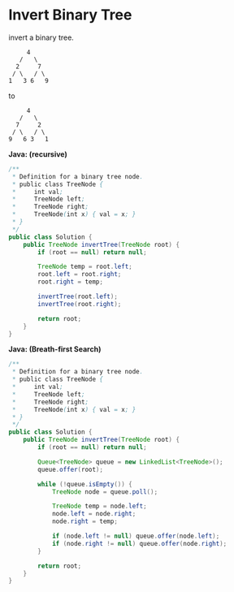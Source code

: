 # Invert Binary Tree

invert a binary tree.

         4
       /   \
      2     7
     / \   / \
    1   3 6   9

to

         4
       /   \
      7     2
     / \   / \
    9   6 3   1

**Java: (recursive)**
```java
/**
 * Definition for a binary tree node.
 * public class TreeNode {
 *     int val;
 *     TreeNode left;
 *     TreeNode right;
 *     TreeNode(int x) { val = x; }
 * }
 */
public class Solution {
    public TreeNode invertTree(TreeNode root) {
        if (root == null) return null;

        TreeNode temp = root.left;
        root.left = root.right;
        root.right = temp;

        invertTree(root.left);
        invertTree(root.right);

        return root;
    }
}
```

**Java: (Breath-first Search)**
```java
/**
 * Definition for a binary tree node.
 * public class TreeNode {
 *     int val;
 *     TreeNode left;
 *     TreeNode right;
 *     TreeNode(int x) { val = x; }
 * }
 */
public class Solution {
    public TreeNode invertTree(TreeNode root) {
        if (root == null) return null;

        Queue<TreeNode> queue = new LinkedList<TreeNode>();
        queue.offer(root);

        while (!queue.isEmpty()) {
            TreeNode node = queue.poll();

            TreeNode temp = node.left;
            node.left = node.right;
            node.right = temp;

            if (node.left != null) queue.offer(node.left);
            if (node.right != null) queue.offer(node.right);
        }

        return root;
    }
}
```
